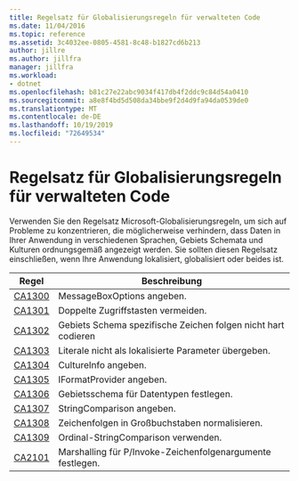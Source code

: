 ```yaml
---
title: Regelsatz für Globalisierungsregeln für verwalteten Code
ms.date: 11/04/2016
ms.topic: reference
ms.assetid: 3c4032ee-0805-4581-8c48-b1827cd6b213
author: jillre
ms.author: jillfra
manager: jillfra
ms.workload:
- dotnet
ms.openlocfilehash: b81c27e22abc9034f417db4f2ddc9c84d54a0410
ms.sourcegitcommit: a8e8f4bd5d508da34bbe9f2d4d9fa94da0539de0
ms.translationtype: MT
ms.contentlocale: de-DE
ms.lasthandoff: 10/19/2019
ms.locfileid: "72649534"
---
```

# <a name="globalization-rules-rule-set-for-managed-code"></a>Regelsatz für Globalisierungsregeln für verwalteten Code

Verwenden Sie den Regelsatz Microsoft-Globalisierungsregeln, um sich auf Probleme zu konzentrieren, die möglicherweise verhindern, dass Daten in Ihrer Anwendung in verschiedenen Sprachen, Gebiets Schemata und Kulturen ordnungsgemäß angezeigt werden. Sie sollten diesen Regelsatz einschließen, wenn Ihre Anwendung lokalisiert, globalisiert oder beides ist.

|Regel|Beschreibung|
|----------|-----------------|
|[CA1300](../code-quality/ca1300.md)|MessageBoxOptions angeben.|
|[CA1301](../code-quality/ca1301.md)|Doppelte Zugriffstasten vermeiden.|
|[CA1302](../code-quality/ca1302.md)|Gebiets Schema spezifische Zeichen folgen nicht hart codieren|
|[CA1303](../code-quality/ca1303.md)|Literale nicht als lokalisierte Parameter übergeben.|
|[CA1304](../code-quality/ca1304.md)|CultureInfo angeben.|
|[CA1305](../code-quality/ca1305.md)|IFormatProvider angeben.|
|[CA1306](../code-quality/ca1306.md)|Gebietsschema für Datentypen festlegen.|
|[CA1307](../code-quality/ca1307.md)|StringComparison angeben.|
|[CA1308](../code-quality/ca1308.md)|Zeichenfolgen in Großbuchstaben normalisieren.|
|[CA1309](../code-quality/ca1309.md)|Ordinal-StringComparison verwenden.|
|[CA2101](../code-quality/ca2101.md)|Marshalling für P/Invoke-Zeichenfolgenargumente festlegen.|
